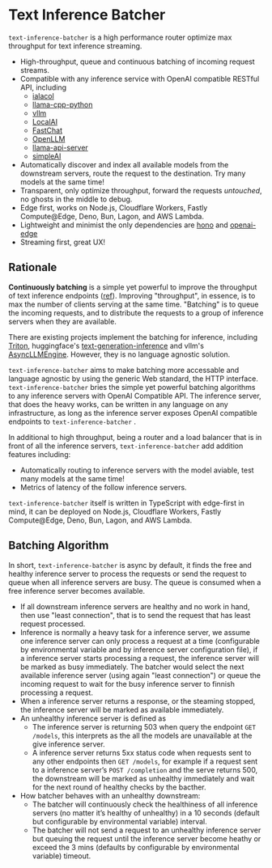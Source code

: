 # Text Inference Batcher

`text-inference-batcher` is a high performance router optimize max throughput for text inference streaming.

- High-throughput, queue and continuous batching of incoming request streams.
- Compatible with any inference service with OpenAI compatible RESTful API, including
  - [ialacol](https://github.com/chenhunghan/ialacol)
  - [llama-cpp-python](https://github.com/abetlen/llama-cpp-python/tree/main#web-server)
  - [vllm](https://github.com/vllm-project/vllm)
  - [LocalAI](https://github.com/go-skynet/LocalAI)
  - [FastChat](https://github.com/lm-sys/FastChat/blob/main/docs/openai_api.md)
  - [OpenLLM](https://github.com/bentoml/OpenLLM)
  - [llama-api-server](https://github.com/iaalm/llama-api-server)
  - [simpleAI](https://github.com/lhenault/simpleAI)
- Automatically discover and index all available models from the downstream servers, route the request to the destination. Try many models at the same time!
- Transparent, only optimize throughput, forward the requests _untouched_, no ghosts in the middle to debug.
- Edge first, works on Node.js, Cloudflare Workers, Fastly Compute@Edge, Deno, Bun, Lagon, and AWS Lambda.
- Lightweight and minimist the only dependencies are [hono](https://github.com/honojs/hono) and [openai-edge](https://github.com/dan-kwiat/openai-edge)
- Streaming first, great UX!

## Rationale

**Continuously batching** is a simple yet powerful to improve the throughput of text inference endpoints  ([ref](https://github.com/huggingface/text-generation-inference/tree/main/router#continuous-batching)). Improving "throughput", in essence, is to max the number of clients serving at the same time. "Batching" is to queue the incoming requests, and to distribute the requests to a group of inference servers when they are available.

There are existing projects implement the batching for inference, including [Triton](https://docs.nvidia.com/deeplearning/triton-inference-server/user-guide/docs/examples/jetson/concurrency_and_dynamic_batching/README.html), huggingface's [text-generation-inference](https://github.com/huggingface/text-generation-inference/tree/main/router) and vllm's [AsyncLLMEngine](https://github.com/vllm-project/vllm/blob/main/vllm/engine/async_llm_engine.py#L17C7-L17C21). However, they is no language agnostic solution.

`text-inference-batcher` aims to make batching more accessable and language agnostic by using the generic Web standard, the HTTP interface. `text-inference-batcher` bries the simple yet powerful batching algorithms to any inference servers with OpenAI Compatible API. The inference server, that does the heavy works, can be written in any language on any infrastructure, as long as the inference server exposes OpenAI compatible endpoints to `text-inference-batcher` .

In additional to high throughput, being a router and a load balancer that is in front of all the inference servers, `text-inference-batcher` add addition features including:

- Automatically routing to inference servers with the model aviable, test many models at the same time!
- Metrics of latency of the follow inference servers.

`text-inference-batcher` itself is written in TypeScript with edge-first in mind, it can be deployed on Node.js, Cloudflare Workers, Fastly Compute@Edge, Deno, Bun, Lagon, and AWS Lambda.

## Batching Algorithm

In short, `text-inference-batcher` is async by default, it finds the free and healthy inference server to process the requests or send the request to queue when all inference servers are busy. The queue is consumed when a free inference server becomes available.

- If all downstream inference servers are healthy and no work in hand, then use "least connection", that is to send the request that has least request processed.
- Inference is normally a heavy task for a inference server, we assume one inference server can only process a request at a time (configurable by environmental variable and by inference server configuration file), if a inference server starts processing a request, the inference server will be marked as busy immediately. The batcher would select the next available inference server  (using again "least connection") or queue the incoming request to wait for the busy inference server to finnish processing a request.
- When a inference server returns a response, or the steaming stopped, the inference server will be marked as available immediately.
- An unhealthy inference server is defined as
  - The inference server is returning 503 when query the endpoint `GET /models`, this interprets as the all the models are unavailable at the give inference server.
  - A inference server returns 5xx status code when requests sent to any other endpoints then  `GET /models`, for example if a request sent to a inference server’s `POST /completion` and the serve returns 500, the downstream will be marked as unhealthy immediately and wait for the next round of healthy checks by the bacther.
- How batcher behaves with an unhealthy downstream:
  - The batcher will continuously check the healthiness of all inference servers (no matter it’s healthy of unhealthy) in a 10 seconds (default but configurable by environmental variable) interval.
  - The batcher will not send a request to an unhealthy inference server but queuing the request until the inference server become heathy or exceed the 3 mins (defaults by configurable by environmental variable) timeout.
